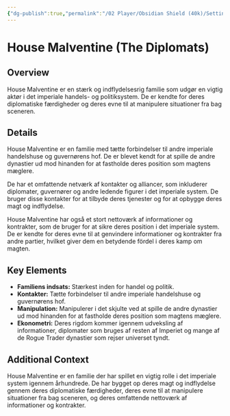 ```yaml
---
{"dg-publish":true,"permalink":"/02 Player/Obsidian Shield (40k)/Setting Lore/House Malventine (The Diplomats)/","title":"House Malventine (The Diplomats)","tags":["campaign","general-knowledge","Trade Guilds","Imperial Politics","Intrigue"]}
---
```



# House Malventine (The Diplomats)

## Overview

House Malventine er en stærk og indflydelsesrig familie som udgør en vigtig aktør i det imperiale handels- og politiksystem. De er kendte for deres diplomatiske færdigheder og deres evne til at manipulere situationer fra bag sceneren.

## Details

House Malventine er en familie med tætte forbindelser til andre imperiale handelshuse og guvernørens hof. De er blevet kendt for at spille de andre dynastier ud mod hinanden for at fastholde deres position som magtens mæglere.

De har et omfattende netværk af kontakter og alliancer, som inkluderer diplomater, guvernører og andre ledende figurer i det imperiale system. De bruger disse kontakter for at tilbyde deres tjenester og for at opbygge deres magt og indflydelse.

House Malventine har også et stort nettoværk af informationer og kontrakter, som de bruger for at sikre deres position i det imperiale system. De er kendte for deres evne til at genvindere informationer og kontrakter fra andre partier, hvilket giver dem en betydende fördel i deres kamp om magten.

## Key Elements

- **Familiens indsats:** Stærkest inden for handel og politik.
- **Kontakter:** Tætte forbindelser til andre imperiale handelshuse og guvernørens hof.
- **Manipulation:** Manipulerer i det skjulte ved at spille de andre dynastier ud mod hinanden for at fastholde deres position som magtens mæglere.
- **Ekonometri:** Deres rigdom kommer igennem udveksling af informationer, diplomater som bruges af resten af Imperiet og mange af de Rogue Trader dynastier som rejser universet tyndt.

## Additional Context

House Malventine er en familie der har spillet en vigtig rolle i det imperiale system igennem århundrede. De har bygget op deres magt og indflydelse gennem deres diplomatiske færdigheder, deres evne til at manipulere situationer fra bag sceneren, og deres omfattende nettoværk af informationer og kontrakter.